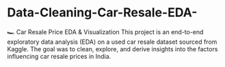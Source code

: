 # Data-Cleaning-Car-Resale-EDA-
🏎️ Car Resale Price EDA &amp; Visualization This project is an end-to-end exploratory data analysis (EDA) on a used car resale dataset sourced from Kaggle. The goal was to clean, explore, and derive insights into the factors influencing car resale prices in India.
